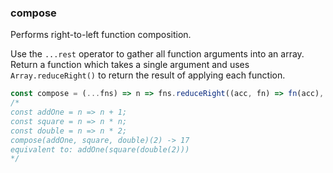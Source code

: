 ### compose

Performs right-to-left function composition.

Use the `...rest` operator to gather all function arguments into an array. Return a function which takes
a single argument and uses `Array.reduceRight()` to return the result of applying each function.

```js
const compose = (...fns) => n => fns.reduceRight((acc, fn) => fn(acc), n);
/*
const addOne = n => n + 1;
const square = n => n * n;
const double = n => n * 2;
compose(addOne, square, double)(2) -> 17
equivalent to: addOne(square(double(2)))
*/
```
